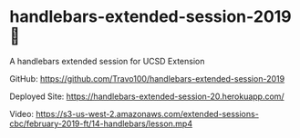 # handlebars-extended-session-2019 🚴
A handlebars extended session for UCSD Extension 

GitHub: https://github.com/Travo100/handlebars-extended-session-2019

Deployed Site: https://handlebars-extended-session-20.herokuapp.com/

Video: https://s3-us-west-2.amazonaws.com/extended-sessions-cbc/february-2019-ft/14-handlebars/lesson.mp4 